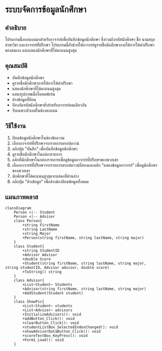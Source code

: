 # ระบบจัดการข้อมูลนักศึกษา

## คำอธิบาย

โปรแกรมนี้ออกแบบมาสำหรับอาจารย์เพื่อบันทึกข้อมูลนักศึกษา ซึ่งรวมถึงรหัสนักศึกษา ชื่อ นามสกุล สาขาวิชา และอาจารย์ที่ปรึกษา โปรแกรมนี้ยังช่วยให้อาจารย์ดูรายชื่อนักศึกษาภายใต้การให้คำปรึกษาของตนเอง และแสดงนักศึกษาที่ได้คะแนนสูงสุด

## คุณสมบัติ

* บันทึกข้อมูลนักศึกษา
* ดูรายชื่อนักศึกษาภายใต้การให้คำปรึกษา
* แสดงนักศึกษาที่ได้คะแนนสูงสุด
* แสดงรูปภาพเมื่อโหลดฟอร์ม
* ล้างข้อมูลที่ป้อน
* ป้องกันรหัสนักศึกษาซ้ำสำหรับอาจารย์คนเดียวกัน
* รับเฉพาะตัวเลขในช่องคะแนน

## วิธีใช้งาน

1.  ป้อนข้อมูลนักศึกษาในช่องข้อความ
2.  เลือกอาจารย์ที่ปรึกษาจากรายการดรอปดาวน์
3.  คลิกปุ่ม "บันทึก" เพื่อบันทึกข้อมูลนักศึกษา
4.  ดูรายชื่อนักศึกษาในกล่องรายการ
5.  คลิกที่นักศึกษาในกล่องรายการเพื่อดูข้อมูลอาจารย์ที่ปรึกษาของพวกเขา
6.  เลือกอาจารย์ที่ปรึกษาจากรายการดรอปดาวน์ที่สองและคลิก "แสดงข้อมูลอาจารย์" เพื่อดูนักศึกษาของพวกเขา
7.  นักศึกษาที่ได้คะแนนสูงสุดจะแสดงที่ด้านล่าง
8.  คลิกปุ่ม "ล้างข้อมูล" เพื่อล้างช่องป้อนข้อมูลทั้งหมด

## แผนภาพคลาส

```mermaid
classDiagram
    Person <|-- Student
    Person <|-- Advisor
    class Person{
        +string FirstName
        +string LastName
        +string Major
        +Person(string firstName, string lastName, string major)
    }
    class Student{
        +string StudentID
        +Advisor Advisor
        +double Score
        +Student(string firstName, string lastName, string major, string studentID, Advisor advisor, double score)
        +ToString() string
    }
    class Advisor{
        +List~Student~ Students
        +Advisor(string firstName, string lastName, string major)
        +AddStudent(Student student)
    }
    class ShowPic{
        +List~Student~ students
        +List~Advisor~ advisors
        +InitializeAdvisors(): void
        +addButton_Click(): void
        +clearButton_Click(): void
        +studentListBox_SelectedIndexChanged(): void
        +showAdvisorDataButton_Click(): void
        +scoreTextBox_KeyPress(): void
        +Form1_Load(): void
    }


